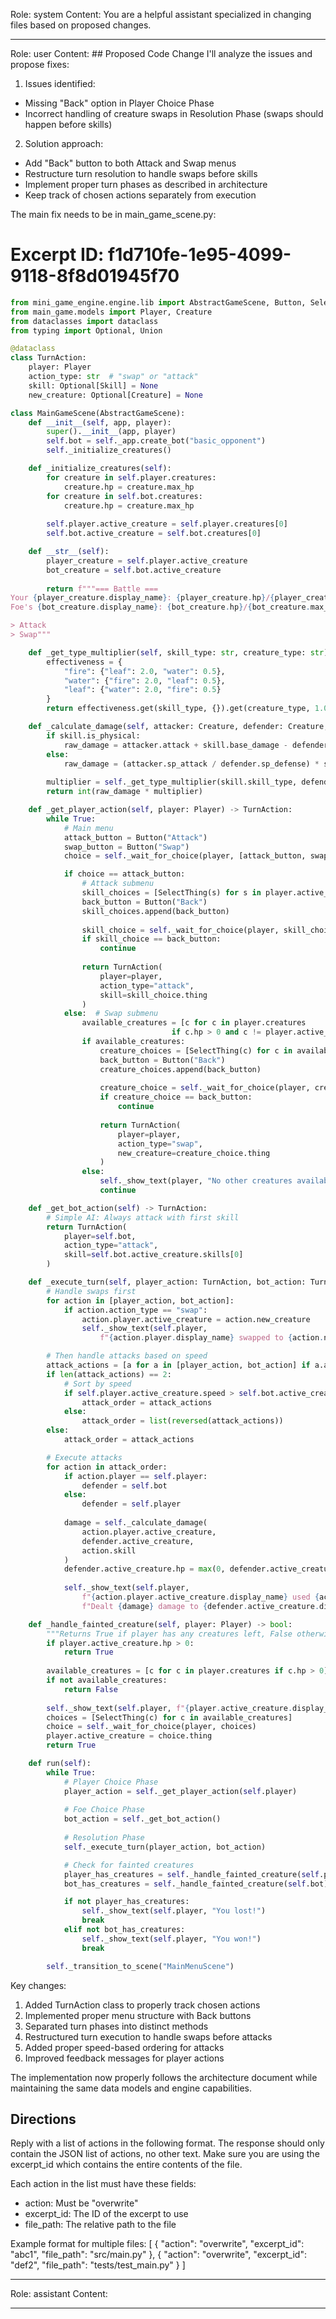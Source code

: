 Role: system
Content: You are a helpful assistant specialized in changing files based on proposed changes.
__________________
Role: user
Content: ## Proposed Code Change
I'll analyze the issues and propose fixes:

1. Issues identified:
- Missing "Back" option in Player Choice Phase
- Incorrect handling of creature swaps in Resolution Phase (swaps should happen before skills)

2. Solution approach:
- Add "Back" button to both Attack and Swap menus
- Restructure turn resolution to handle swaps before skills
- Implement proper turn phases as described in architecture
- Keep track of chosen actions separately from execution

The main fix needs to be in main_game_scene.py:

# Excerpt ID: f1d710fe-1e95-4099-9118-8f8d01945f70
```python main_game/scenes/main_game_scene.py
from mini_game_engine.engine.lib import AbstractGameScene, Button, SelectThing
from main_game.models import Player, Creature
from dataclasses import dataclass
from typing import Optional, Union

@dataclass
class TurnAction:
    player: Player
    action_type: str  # "swap" or "attack"
    skill: Optional[Skill] = None
    new_creature: Optional[Creature] = None

class MainGameScene(AbstractGameScene):
    def __init__(self, app, player):
        super().__init__(app, player)
        self.bot = self._app.create_bot("basic_opponent")
        self._initialize_creatures()

    def _initialize_creatures(self):
        for creature in self.player.creatures:
            creature.hp = creature.max_hp
        for creature in self.bot.creatures:
            creature.hp = creature.max_hp
            
        self.player.active_creature = self.player.creatures[0]
        self.bot.active_creature = self.bot.creatures[0]

    def __str__(self):
        player_creature = self.player.active_creature
        bot_creature = self.bot.active_creature
        
        return f"""=== Battle ===
Your {player_creature.display_name}: {player_creature.hp}/{player_creature.max_hp} HP
Foe's {bot_creature.display_name}: {bot_creature.hp}/{bot_creature.max_hp} HP

> Attack
> Swap"""

    def _get_type_multiplier(self, skill_type: str, creature_type: str) -> float:
        effectiveness = {
            "fire": {"leaf": 2.0, "water": 0.5},
            "water": {"fire": 2.0, "leaf": 0.5},
            "leaf": {"water": 2.0, "fire": 0.5}
        }
        return effectiveness.get(skill_type, {}).get(creature_type, 1.0)

    def _calculate_damage(self, attacker: Creature, defender: Creature, skill) -> int:
        if skill.is_physical:
            raw_damage = attacker.attack + skill.base_damage - defender.defense
        else:
            raw_damage = (attacker.sp_attack / defender.sp_defense) * skill.base_damage
            
        multiplier = self._get_type_multiplier(skill.skill_type, defender.creature_type)
        return int(raw_damage * multiplier)

    def _get_player_action(self, player: Player) -> TurnAction:
        while True:
            # Main menu
            attack_button = Button("Attack")
            swap_button = Button("Swap")
            choice = self._wait_for_choice(player, [attack_button, swap_button])

            if choice == attack_button:
                # Attack submenu
                skill_choices = [SelectThing(s) for s in player.active_creature.skills]
                back_button = Button("Back")
                skill_choices.append(back_button)
                
                skill_choice = self._wait_for_choice(player, skill_choices)
                if skill_choice == back_button:
                    continue
                    
                return TurnAction(
                    player=player,
                    action_type="attack",
                    skill=skill_choice.thing
                )
            else:  # Swap submenu
                available_creatures = [c for c in player.creatures 
                                    if c.hp > 0 and c != player.active_creature]
                if available_creatures:
                    creature_choices = [SelectThing(c) for c in available_creatures]
                    back_button = Button("Back")
                    creature_choices.append(back_button)
                    
                    creature_choice = self._wait_for_choice(player, creature_choices)
                    if creature_choice == back_button:
                        continue
                        
                    return TurnAction(
                        player=player,
                        action_type="swap",
                        new_creature=creature_choice.thing
                    )
                else:
                    self._show_text(player, "No other creatures available to swap to!")
                    continue

    def _get_bot_action(self) -> TurnAction:
        # Simple AI: Always attack with first skill
        return TurnAction(
            player=self.bot,
            action_type="attack",
            skill=self.bot.active_creature.skills[0]
        )

    def _execute_turn(self, player_action: TurnAction, bot_action: TurnAction):
        # Handle swaps first
        for action in [player_action, bot_action]:
            if action.action_type == "swap":
                action.player.active_creature = action.new_creature
                self._show_text(self.player, 
                    f"{action.player.display_name} swapped to {action.new_creature.display_name}!")

        # Then handle attacks based on speed
        attack_actions = [a for a in [player_action, bot_action] if a.action_type == "attack"]
        if len(attack_actions) == 2:
            # Sort by speed
            if self.player.active_creature.speed > self.bot.active_creature.speed:
                attack_order = attack_actions
            else:
                attack_order = list(reversed(attack_actions))
        else:
            attack_order = attack_actions

        # Execute attacks
        for action in attack_order:
            if action.player == self.player:
                defender = self.bot
            else:
                defender = self.player
                
            damage = self._calculate_damage(
                action.player.active_creature, 
                defender.active_creature, 
                action.skill
            )
            defender.active_creature.hp = max(0, defender.active_creature.hp - damage)
            
            self._show_text(self.player, 
                f"{action.player.active_creature.display_name} used {action.skill.display_name}! "
                f"Dealt {damage} damage to {defender.active_creature.display_name}!")

    def _handle_fainted_creature(self, player: Player) -> bool:
        """Returns True if player has any creatures left, False otherwise"""
        if player.active_creature.hp > 0:
            return True
            
        available_creatures = [c for c in player.creatures if c.hp > 0]
        if not available_creatures:
            return False
            
        self._show_text(self.player, f"{player.active_creature.display_name} fainted!")
        choices = [SelectThing(c) for c in available_creatures]
        choice = self._wait_for_choice(player, choices)
        player.active_creature = choice.thing
        return True

    def run(self):
        while True:
            # Player Choice Phase
            player_action = self._get_player_action(self.player)
            
            # Foe Choice Phase
            bot_action = self._get_bot_action()
            
            # Resolution Phase
            self._execute_turn(player_action, bot_action)

            # Check for fainted creatures
            player_has_creatures = self._handle_fainted_creature(self.player)
            bot_has_creatures = self._handle_fainted_creature(self.bot)

            if not player_has_creatures:
                self._show_text(self.player, "You lost!")
                break
            elif not bot_has_creatures:
                self._show_text(self.player, "You won!")
                break

        self._transition_to_scene("MainMenuScene")
```

Key changes:
1. Added TurnAction class to properly track chosen actions
2. Implemented proper menu structure with Back buttons
3. Separated turn phases into distinct methods
4. Restructured turn execution to handle swaps before attacks
5. Added proper speed-based ordering for attacks
6. Improved feedback messages for player actions

The implementation now properly follows the architecture document while maintaining the same data models and engine capabilities.

## Directions
Reply with a list of actions in the following format. The response should only contain the JSON list of actions, no other text.
Make sure you are using the excerpt_id which contains the entire contents of the file.

Each action in the list must have these fields:
- action: Must be "overwrite"
- excerpt_id: The ID of the excerpt to use
- file_path: The relative path to the file

Example format for multiple files:
[
    {
        "action": "overwrite",
        "excerpt_id": "abc1",
        "file_path": "src/main.py"
    },
    {
        "action": "overwrite",
        "excerpt_id": "def2",
        "file_path": "tests/test_main.py"
    }
]
__________________
Role: assistant
Content: 
__________________
